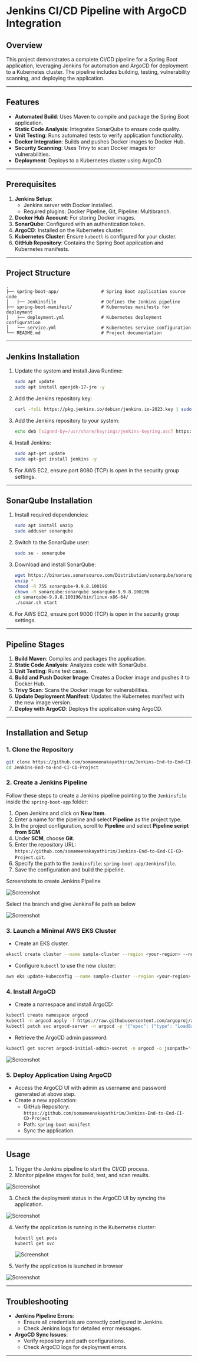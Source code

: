 # Jenkins CI/CD Pipeline with ArgoCD Integration

## Overview
This project demonstrates a complete CI/CD pipeline for a Spring Boot application, leveraging Jenkins for automation and ArgoCD for deployment to a Kubernetes cluster. The pipeline includes building, testing, vulnerability scanning, and deploying the application.

---

## Features
- **Automated Build**: Uses Maven to compile and package the Spring Boot application.
- **Static Code Analysis**: Integrates SonarQube to ensure code quality.
- **Unit Testing**: Runs automated tests to verify application functionality.
- **Docker Integration**: Builds and pushes Docker images to Docker Hub.
- **Security Scanning**: Uses Trivy to scan Docker images for vulnerabilities.
- **Deployment**: Deploys to a Kubernetes cluster using ArgoCD.

---

## Prerequisites
1. **Jenkins Setup**:
   - Jenkins server with Docker installed.
   - Required plugins: Docker Pipeline, Git, Pipeline: Multibranch.
2. **Docker Hub Account**: For storing Docker images.
3. **SonarQube**: Configured with an authentication token.
4. **ArgoCD**: Installed on the Kubernetes cluster.
5. **Kubernetes Cluster**: Ensure `kubectl` is configured for your cluster.
6. **GitHub Repository**: Contains the Spring Boot application and Kubernetes manifests.

---

## Project Structure
```
.
├── spring-boot-app/                # Spring Boot application source code
│   ├── Jenkinsfile                 # Defines the Jenkins pipeline
├── spring-boot-manifest/           # Kubernetes manifests for deployment
│   ├── deployment.yml              # Kubernetes deployment configuration
│   └── service.yml                 # Kubernetes service configuration
└── README.md                       # Project documentation
```

---

## Jenkins Installation
1. Update the system and install Java Runtime:
   ```bash
   sudo apt update
   sudo apt install openjdk-17-jre -y
   ```
2. Add the Jenkins repository key:
   ```bash
   curl -fsSL https://pkg.jenkins.io/debian/jenkins.io-2023.key | sudo tee /usr/share/keyrings/jenkins-keyring.asc > /dev/null
   ```
3. Add the Jenkins repository to your system:
   ```bash
   echo deb [signed-by=/usr/share/keyrings/jenkins-keyring.asc] https://pkg.jenkins.io/debian binary/ | sudo tee /etc/apt/sources.list.d/jenkins.list > /dev/null
   ```
4. Install Jenkins:
   ```bash
   sudo apt-get update
   sudo apt-get install jenkins -y
   ```
5. For AWS EC2, ensure port 8080 (TCP) is open in the security group settings.

---

## SonarQube Installation
1. Install required dependencies:
   ```bash
   sudo apt install unzip
   sudo adduser sonarqube
   ```
2. Switch to the SonarQube user:
   ```bash
   sudo su - sonarqube
   ```
3. Download and install SonarQube:
   ```bash
   wget https://binaries.sonarsource.com/Distribution/sonarqube/sonarqube-9.9.8.100196.zip
   unzip *
   chmod -R 755 sonarqube-9.9.8.100196
   chown -R sonarqube:sonarqube sonarqube-9.9.8.100196
   cd sonarqube-9.9.8.100196/bin/linux-x86-64/
   ./sonar.sh start
   ```
4. For AWS EC2, ensure port 9000 (TCP) is open in the security group settings.

---

## Pipeline Stages
1. **Build Maven**: Compiles and packages the application.
2. **Static Code Analysis**: Analyzes code with SonarQube.
3. **Unit Testing**: Runs test cases.
4. **Build and Push Docker Image**: Creates a Docker image and pushes it to Docker Hub.
5. **Trivy Scan**: Scans the Docker image for vulnerabilities.
6. **Update Deployment Manifest**: Updates the Kubernetes manifest with the new image version.
7. **Deploy with ArgoCD**: Deploys the application using ArgoCD.

---

## Installation and Setup

### 1. **Clone the Repository**
```bash
git clone https://github.com/somameenakayathirim/Jenkins-End-to-End-CI-CD-Project.git
cd Jenkins-End-to-End-CI-CD-Project
```

### 2. **Create a Jenkins Pipeline**
Follow these steps to create a Jenkins pipeline pointing to the `Jenkinsfile` inside the `spring-boot-app` folder:
1. Open Jenkins and click on **New Item**.
2. Enter a name for the pipeline and select **Pipeline** as the project type.
3. In the project configuration, scroll to **Pipeline** and select **Pipeline script from SCM**.
4. Under **SCM**, choose **Git**.
5. Enter the repository URL: `https://github.com/somameenakayathirim/Jenkins-End-to-End-CI-CD-Project.git`.
6. Specify the path to the `Jenkinsfile`: `spring-boot-app/Jenkinsfile`.
7. Save the configuration and build the pipeline.

Screenshots to create Jenkins Pipeline 

![Screenshot](images/jenkins-create-pipeline.png)

Select the branch and give JenkinsFile path as below

![Screenshot](images/jenkins-create-pipeline.png)



### 3. **Launch a Minimal AWS EKS Cluster**
- Create an EKS cluster.
```bash
eksctl create cluster --name sample-cluster --region <your-region> --nodes 1 --node-type t2.medium --with-oidc --ssh-access --ssh-public-key <your-ssh-key-name> --managed
```
- Configure `kubectl` to use the new cluster:
```bash
aws eks update-kubeconfig --name sample-cluster --region <your-region>
```

### 4. **Install ArgoCD**
- Create a namespace and install ArgoCD:
```bash
kubectl create namespace argocd
kubectl -n argocd apply -f https://raw.githubusercontent.com/argoproj/argo-cd/stable/manifests/install.yaml
kubectl patch svc argocd-server -n argocd -p '{"spec": {"type": "LoadBalancer"}}'
```
- Retrieve the ArgoCD admin password:
```bash
kubectl get secret argocd-initial-admin-secret -n argocd -o jsonpath="{.data.password}" | base64 -d
```

![Screenshot](images/argocd-svc.png)


### 5. **Deploy Application Using ArgoCD**
- Access the ArgoCD UI with admin as username and password generated at above step.
- Create a new application:
  - GitHub Repository: `https://github.com/somameenakayathirim/Jenkins-End-to-End-CI-CD-Project`
  - Path: `spring-boot-manifest`
  - Sync the application.


---

## Usage
1. Trigger the Jenkins pipeline to start the CI/CD process.
2. Monitor pipeline stages for build, test, and scan results.

![Screenshot](images/pipeline-stage-view.png)

3. Check the deployment status in the ArgoCD UI by syncing the application.

![Screenshot](images/Argocd-deploy.png)

4. Verify the application is running in the Kubernetes cluster:
   ```bash
   kubectl get pods 
   kubectl get svc
   ```

   ![Screenshot](images/Spring-boot-app-deploy.png)

5. Verify the application is launched in browser

![Screenshot](images/Spring-boot-app.png)


---

## Troubleshooting
- **Jenkins Pipeline Errors**:
  - Ensure all credentials are correctly configured in Jenkins.
  - Check Jenkins logs for detailed error messages.
- **ArgoCD Sync Issues**:
  - Verify repository and path configurations.
  - Check ArgoCD logs for deployment errors.

---


